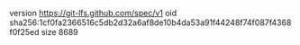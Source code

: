 version https://git-lfs.github.com/spec/v1
oid sha256:1cf0fa2366516c5db2d32a6af8de10b4da53a91f44248f74f087f4368f0f25ed
size 8689
